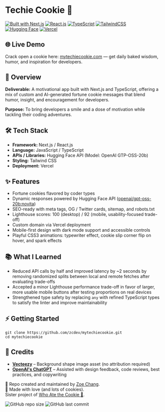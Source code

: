 # Techie Cookie 🥠

[![Built with Next.js](https://img.shields.io/badge/Built%20with-Next.js-000000?logo=next.js)](https://nextjs.org/)
[![React.js](https://img.shields.io/badge/React.js-61DAFB?logo=react&logoColor=white)](https://react.dev/)
[![TypeScript](https://img.shields.io/badge/TypeScript-3178C6?logo=typescript&logoColor=white)](https://www.typescriptlang.org/)
[![TailwindCSS](https://img.shields.io/badge/Tailwind_CSS-38B2AC?logo=tailwind-css&logoColor=white)](https://tailwindcss.com/)
[![Hugging Face](https://img.shields.io/badge/Hugging%20Face-FFAA00?logo=huggingface&logoColor=black)](https://huggingface.co/)
[![Vercel](https://img.shields.io/badge/Deployed%20on-Vercel-000000?logo=vercel&logoColor=white)](https://vercel.com/)

## 🌐 Live Demo
Crack open a cookie here: [mytechiecookie.com](https://mytechiecookie.com) — get daily baked wisdom, humor, and inspiration for developers.

## 📖 Overview
**Deliverable:** A motivational app built with Next.js and TypeScript, offering a mix of custom and AI-generated fortune cookie messages that blend humor, insight, and encouragement for developers.

**Purpose:** To bring developers a smile and a dose of motivation while tackling their coding adventures.

## 🛠️ Tech Stack
- **Framework:** Next.js / React.js
- **Language:** JavaScript / TypeScript
- **APIs / Libraries:** Hugging Face API (Model: OpenAI GTP-OSS-20b)
- **Styling:** Tailwind CSS
- **Deployment:** Vercel

## ✨ Features
- Fortune cookies flavored by coder types
- Dynamic responses powered by Hugging Face API ([openai/gpt-oss-20b:novita](https://huggingface.co/openai/gpt-oss-20b))
- SEO-ready with meta tags, OG / Twitter cards, sitemap, and robots.txt
- Lighthouse scores: 100 (desktop) / 92 (mobile, usability-focused trade-off)
- Custom domain via Vercel deployment
- Mobile-first design with dark mode support and accessible controls
- Playful CSS3 animations: typewriter effect, cookie slip corner flip on hover, and spark effects

## 📚 What I Learned
- Reduced API calls by half and improved latency by ~2 seconds by removing randomized splits between local and remote fetches after evaluating trade-offs
- Accepted a minor Lighthouse performance trade-off in favor of larger, more usable mobile buttons after testing proportions on real devices
- Strengthened type safety by replacing `any` with refined TypeScript types to satisfy the linter and improve maintainability

## ⚡ Getting Started
```
git clone https://github.com/zcdev/mytechiecookie.git
cd mytechiecookie
```
## 🙏 Credits
- **[Vecteezy](https://www.vecteezy.com/)** – Background shape image asset (no attribution required)
- **[OpenAI's ChatGPT](https://chatgpt.com)** – Assisted with design feedback, code reviews, best practices, and copywriting

📁 Repo created and maintained by [Zoe Chang](https://github.com/zcdev).    
🥠 Made with love (and lots of cookies).        
Sister project of [Who Ate the Cookie 🍪](https://whoatethecookie.fun).

![GitHub repo size](https://img.shields.io/github/repo-size/zcdev/mytechiecookie)
![GitHub last commit](https://img.shields.io/github/last-commit/zcdev/mytechiecookie)